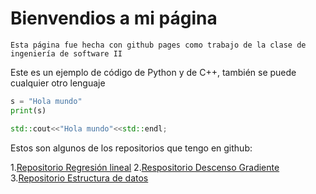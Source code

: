 

# Bienvendios a mi página
```
Esta página fue hecha con github pages como trabajo de la clase de ingeniería de software II
```



Este es un ejemplo de código de Python y de C++, también se puede cualquier otro lenguaje

```python 
s = "Hola mundo"
print(s)
```

```C++
std::cout<<"Hola mundo"<<std::endl;
```

Estos son algunos de los repositorios que tengo en github: 

1.[Repositorio Regresión lineal](https://github.com/Calles98/Regresion-Lineal-)
2.[Respositorio Descenso Gradiente](https://github.com/Calles98/Descenso-Gradiente-)
3.[Repositorio Estructura de datos](https://github.com/Calles98/Estructura-de-Datos)

